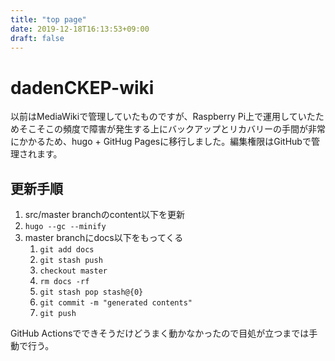 ```yaml
---
title: "top page"
date: 2019-12-18T16:13:53+09:00
draft: false
---
```


# dadenCKEP-wiki

以前はMediaWikiで管理していたものですが、Raspberry Pi上で運用していたためそこそこの頻度で障害が発生する上にバックアップとリカバリーの手間が非常にかかるため、hugo + GitHug Pagesに移行しました。編集権限はGitHubで管理されます。

## 更新手順
1. src/master branchのcontent以下を更新
1. `hugo --gc --minify`
1. master branchにdocs以下をもってくる
    1. `git add docs`
    1. `git stash push`
    1. `checkout master`
    1. `rm docs -rf`
    1. `git stash pop stash@{0}`
    1. `git commit -m "generated contents"`
    1. `git push`

GitHub Actionsでできそうだけどうまく動かなかったので目処が立つまでは手動で行う。